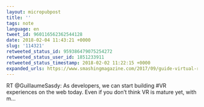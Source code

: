 ```yaml
---
layout: micropubpost
title: ''
tags: note
language: en
tweet_id: 960116562362544128
date: 2018-02-04 11:43:21 +0000
slug: '114321'
retweeted_status_id: 959386479075254272
retweeted_status_user_id: 1851233911
retweeted_status_timestamp: 2018-02-02 11:22:15 +0000
expanded_urls: https://www.smashingmagazine.com/2017/09/guide-virtual-reality-web-developers/
---
```

RT @GuillaumeSasdy: As developers, we can start building #VR experiences on the web today. Even if you don’t think VR is mature yet, with m…
